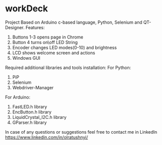 # workDeck
Project Based on Arduino c-based language, Python, Selenium and QT-Designer.
Features:
1. Buttons 1-3 opens page in Chrome
2. Button 4 turns on\off LED String
3. Encoder changes LED modes(0-10) and brightness
4. LCD shows welcome screen and actions
5. Windows GUI

Required additional libraries and tools installation:
For Python:
1. PiP
2. Selenium
3. Webdriver-Manager

For Arduino:
1. FastLED.h library
2. EncButton.h library
3. LiquidCrystal_I2C.h library
4. GParser.h library

In case of any questions or suggestions feel free to contact me in LinkedIn https://www.linkedin.com/in/olratushnyi/
